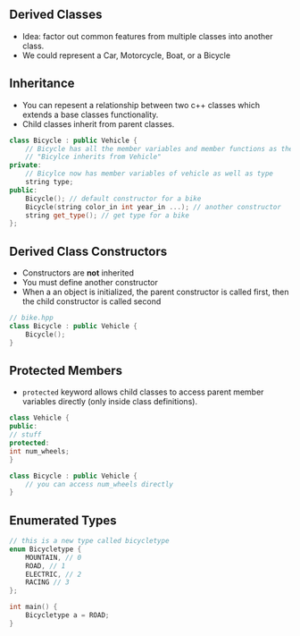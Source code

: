 ## Derived Classes
- Idea: factor out common features from multiple classes into another class.
- We could represent a Car, Motorcycle, Boat, or a Bicycle

## Inheritance
- You can repesent a relationship between two c++ classes which extends a base classes functionality.
- Child classes inherit from parent classes.

```cpp
class Bicycle : public Vehicle {
    // Bicycle has all the member variables and member functions as the Vehicle class
    // "Bicylce inherits from Vehicle"
private: 
    // Bicylce now has member variables of vehicle as well as type
    string type;
public: 
    Bicycle(); // default constructor for a bike
    Bicycle(string color_in int year_in ...); // another constructor
    string get_type(); // get type for a bike
};
```

## Derived Class Constructors
- Constructors are **not** inherited
- You must define another constructor
- When a an object is initialized, the parent constructor is called first, then the child constructor is called second

```cpp
// bike.hpp
class Bicycle : public Vehicle {
    Bicycle();
}
``` 

## Protected Members
- `protected` keyword allows child classes to access parent member variables directly (only inside class definitions).
```cpp
class Vehicle {
public:
// stuff
protected:
int num_wheels;
}

class Bicycle : public Vehicle {
    // you can access num_wheels directly
}
```


## Enumerated Types
```cpp
// this is a new type called bicycletype
enum Bicycletype {
    MOUNTAIN, // 0
    ROAD, // 1
    ELECTRIC, // 2
    RACING // 3
};

int main() {
    Bicycletype a = ROAD;
}
```






